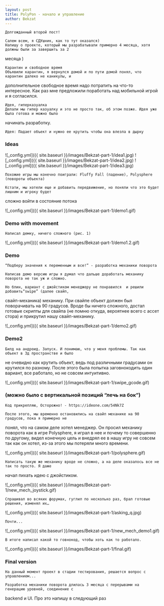 ```yaml
---
layout: post
title: PolyPon - начало и управление
author: Bekzat
---
```

<!-- ![_config.yml]({{ site.baseurl }}/images/Bekzat-part-1/image1.jpg) -->
    Долгожданный второй пост!

    Салем всем, я СДУшник, как то тут оказался) 
    Напишу о проекте, который мы разрабатывали примерно 4 месяца, хотя должны были за завершить за 2 
месяца )

    Карантин и свободное время
	Объявили карантин, я вернулся домой и по пути домой понял, что карантин далеко не каникулы, и 
дополнительное свободное время надо потратить на что-то интересное. Как раз мне предложили поработать над мобильной игрой и я согласился.

    Идея, гиперказуалка
    Делали мы гипер казуалку и это не просто так, об этом позже. Идея уже была готова и можно было  
начинать разработку. 

    Идея: Падает объект и нужно ее крутить чтобы она влезла в дырку 
### Ideas
![_config.yml]({{ site.baseurl }}/images/Bekzat-part-1/idea1.jpg)
![_config.yml]({{ site.baseurl }}/images/Bekzat-part-1/idea2.jpg)
![_config.yml]({{ site.baseurl }}/images/Bekzat-part-1/idea3.jpg)

    Похожие игры мы конечно поиграли: Fluffy Fall (падение), Polysphere (повороты объекта)

    Кстати, мы хотели еще и добавить передвижение, но поняли что это будет лишним и игроку будет 
сложно войти в состояние потока

![_config.yml]({{ site.baseurl }}/images/Bekzat-part-1/demo1.gif)
### Demo with movement

    Написал демку, ничего сложного (рис. 1)

![_config.yml]({{ site.baseurl }}/images/Bekzat-part-1/demo1.2.gif)	

### Demo

    “Подберу значения к переменным и все!” - разработка механики поворота

    Написав демо версию игры я думал что дальше доработать механику поворота не так уж и сложно. 
    
    Но блин, вариант с джойстиком менеджеру не понравился  и решили добавить“swipe” (далее свайп, 
свайп-механика) механику. При свайпе объект должен был поворачивать на 90 градусов. Вроде бы ничего сложного, достал готовые скрипты для свайпа (не помню откуда, вероятнее всего с ассет стора) и прикрутил нашу свайп-механику.

![_config.yml]({{ site.baseurl }}/images/Bekzat-part-1/demo2.gif)
### Demo2

    Билд на андроид. Запуск. И понимаю, что у меня проблемы. Так как объект в 3д пространстве и было
не очевидно как крутить объект, ведь под различными градусами он крутился по разному. 
После этого была попытка заговнокодить один вариант, все работало, но не совсем интуитивно.

![_config.yml]({{ site.baseurl }}/images/Bekzat-part-1/swipe_gcode.gif)
### (можно было с вертикальной позиций “лечь на бок”)

    Код прикрепляю, Осторожно! - https://ideone.com/54Nk7Z

    После этого, мы временно остановились на свайп механике на 90 градусов, пока я примерно не
понял, что на самом деле хотел менеджер. Он просил механику поворота как в игре Polysphere, я играл в нее и почему то совершенно по другому, видел конечную цель и внедрял ее в нашу игру не совсем так как он хотел, из-за этого мы потеряли много времени. 

![_config.yml]({{ site.baseurl }}/images/Bekzat-part-1/polysphere.gif)

    Написать такую же механику вроде не сложно, а на деле оказалось все не так то просто. Я даже 
начал пихать идею с джойстиком. 

![_config.yml]({{ site.baseurl }}/images/Bekzat-part-1/new_mech_joystick.gif)

    Спрашивал во всяких форумах, гуглил по несколько раз, брал готовые решения, изменял их…

![_config.yml]({{ site.baseurl }}/images/Bekzat-part-1/asking_q.jpg)

    Почти...
    
![_config.yml]({{ site.baseurl }}/images/Bekzat-part-1/new_mech_demo1.gif)

    В итоге написал какой то говнокод, чтобы хоть как то работало. 

![_config.yml]({{ site.baseurl }}/images/Bekzat-part-1/final.gif)
### Final version

    На данный момент проект в стадии тестирования, решается вопрос с управлением...

    Разработка механики поворота длилась 3 месяца с перерывами на генерацию уровней, соединение с 
backend и UI. Про это напишу в следующий раз

